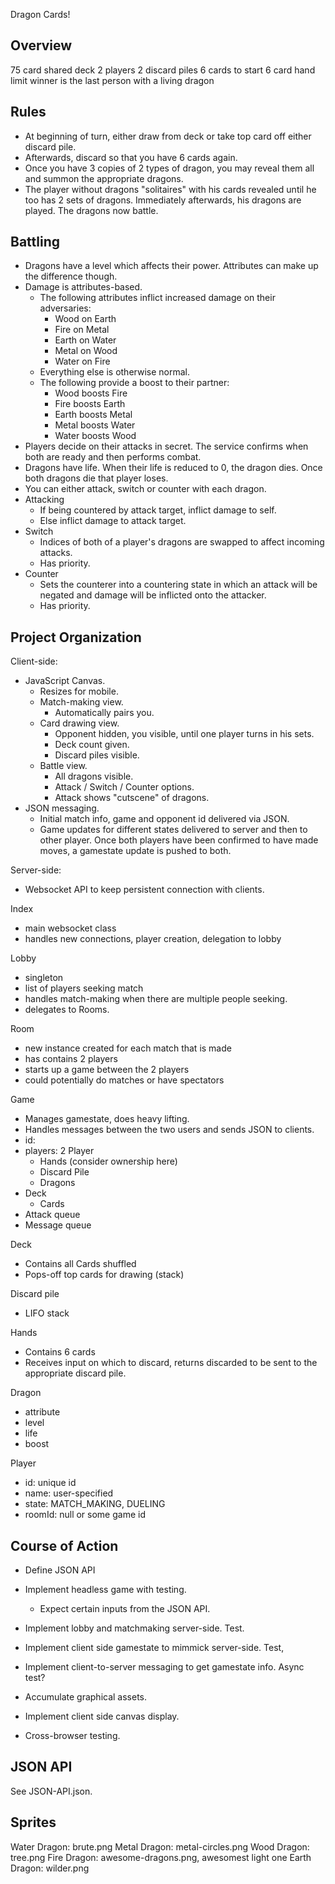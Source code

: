 Dragon Cards!

Overview
--------
75 card shared deck
2 players
2 discard piles
6 cards to start
6 card hand limit
winner is the last person with a living dragon

Rules
-----
- At beginning of turn, either draw from deck or take top card off either
  discard pile.
- Afterwards, discard so that you have 6 cards again.
- Once you have 3 copies of 2 types of dragon, you may reveal them all and
  summon the appropriate dragons.
- The player without dragons "solitaires" with his cards revealed until
  he too has 2 sets of dragons. Immediately afterwards, his dragons are
  played. The dragons now battle.

Battling
--------
- Dragons have a level which affects their power. Attributes can make up the
  difference though.
- Damage is attributes-based.
  - The following attributes inflict increased damage on their adversaries:
    - Wood on Earth
    - Fire on Metal
    - Earth on Water
    - Metal on Wood
    - Water on Fire
  - Everything else is otherwise normal.
  - The following provide a boost to their partner:
    - Wood boosts Fire
    - Fire boosts Earth
    - Earth boosts Metal
    - Metal boosts Water
    - Water boosts Wood
- Players decide on their attacks in secret. The service confirms when both are
  ready and then performs combat.
- Dragons have life. When their life is reduced to 0, the dragon dies. Once both
  dragons die that player loses.
- You can either attack, switch or counter with each dragon.
- Attacking
  - If being countered by attack target, inflict damage to self.
  - Else inflict damage to attack target.
- Switch
  - Indices of both of a player's dragons are swapped to affect incoming attacks.
  - Has priority.
- Counter
  - Sets the counterer into a countering state in which an attack will be negated
  and damage will be inflicted onto the attacker.
  - Has priority.



Project Organization
--------------------
Client-side:
- JavaScript Canvas.
  - Resizes for mobile.
  - Match-making view.
    - Automatically pairs you.
  - Card drawing view.
    - Opponent hidden, you visible, until one player turns in his sets.
    - Deck count given.
    - Discard piles visible.
  - Battle view.
    - All dragons visible.
    - Attack / Switch / Counter options.
    - Attack shows "cutscene" of dragons.
- JSON messaging.
  - Initial match info, game and opponent id delivered via JSON.
  - Game updates for different states delivered to server and then to other
    player. Once both players have been confirmed to have made moves, a gamestate
    update is pushed to both.

Server-side:
- Websocket API to keep persistent connection with clients.

Index
- main websocket class
- handles new connections, player creation, delegation to lobby

Lobby
- singleton
- list of players seeking match
- handles match-making when there are multiple people seeking.
- delegates to Rooms.

Room
- new instance created for each match that is made
- has contains 2 players
- starts up a game between the 2 players
- could potentially do matches or have spectators

Game
- Manages gamestate, does heavy lifting.
- Handles messages between the two users and sends JSON to clients.
- id:
- players: 2 Player
  - Hands (consider ownership here)
  - Discard Pile
  - Dragons
- Deck
  - Cards
- Attack queue
- Message queue

Deck
- Contains all Cards shuffled
- Pops-off top cards for drawing (stack)

Discard pile
- LIFO stack

Hands
- Contains 6 cards
- Receives input on which to discard, returns discarded to be sent to
  the appropriate discard pile.

Dragon
- attribute
- level
- life
- boost

Player
- id: unique id
- name: user-specified
- state: MATCH_MAKING, DUELING
- roomId: null or some game id

Course of Action
----------------
- Define JSON API

- Implement headless game with testing.
  - Expect certain inputs from the JSON API.

- Implement lobby and matchmaking server-side. Test.

- Implement client side gamestate to mimmick server-side. Test,
- Implement client-to-server messaging to get gamestate info. Async test?

- Accumulate graphical assets.
- Implement client side canvas display.
- Cross-browser testing.

JSON API
--------

See JSON-API.json.


Sprites
-------

Water Dragon: brute.png
Metal Dragon: metal-circles.png
Wood Dragon: tree.png
Fire Dragon: awesome-dragons.png, awesomest light one
Earth Dragon: wilder.png
